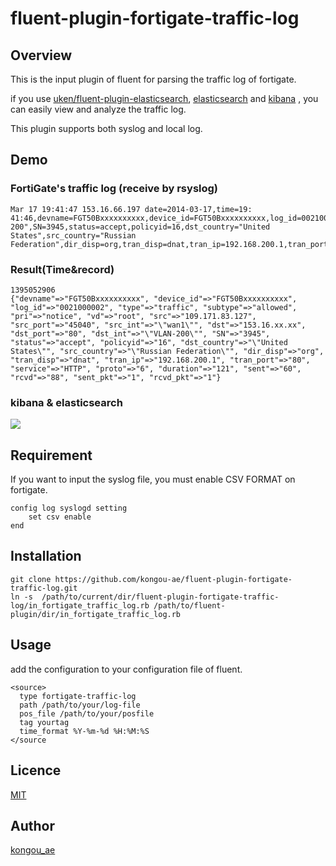 # fluent-plugin-fortigate-traffic-log

## Overview

This is the input plugin of fluent for parsing the traffic log of fortigate.

if you use [uken/fluent-plugin-elasticsearch](https://github.com/uken/fluent-plugin-elasticsearch), [elasticsearch](http://www.elasticsearch.org/) and [kibana](http://www.elasticsearch.org/overview/kibana/) , you can easily view and analyze the traffic log.

This plugin supports both syslog and local log.

## Demo

### FortiGate's traffic log (receive by   rsyslog)
    Mar 17 19:41:47 153.16.66.197 date=2014-03-17,time=19: 41:46,devname=FGT50Bxxxxxxxxxx,device_id=FGT50Bxxxxxxxxxx,log_id=0021000002,type=traffic,subtype=allowed,pri=notice,vd=root,src=109.171.83.127,src_port=45040,src_int="wan1",dst=153.16.xx.xx,dst_port=80,dst_int="VLAN-200",SN=3945,status=accept,policyid=16,dst_country="United States",src_country="Russian Federation",dir_disp=org,tran_disp=dnat,tran_ip=192.168.200.1,tran_port=80,service=HTTP,proto=6,duration=121,sent=60,rcvd=88,sent_pkt=1,rcvd_pkt=1

### Result(Time&record)
    1395052906
    {"devname"=>"FGT50Bxxxxxxxxxx", "device_id"=>"FGT50Bxxxxxxxxxx", "log_id"=>"0021000002", "type"=>"traffic", "subtype"=>"allowed", "pri"=>"notice", "vd"=>"root", "src"=>"109.171.83.127", "src_port"=>"45040", "src_int"=>"\"wan1\"", "dst"=>"153.16.xx.xx", "dst_port"=>"80", "dst_int"=>"\"VLAN-200\"", "SN"=>"3945", "status"=>"accept", "policyid"=>"16", "dst_country"=>"\"United States\"", "src_country"=>"\"Russian Federation\"", "dir_disp"=>"org", "tran_disp"=>"dnat", "tran_ip"=>"192.168.200.1", "tran_port"=>"80", "service"=>"HTTP", "proto"=>"6", "duration"=>"121", "sent"=>"60", "rcvd"=>"88", "sent_pkt"=>"1", "rcvd_pkt"=>"1"}

### kibana & elasticsearch

![](http://aimless.jp/images/demo.png)

## Requirement

If you want to input the syslog file, you must enable CSV FORMAT on fortigate.

    config log syslogd setting
        set csv enable
    end

## Installation

    git clone https://github.com/kongou-ae/fluent-plugin-fortigate-traffic-log.git
    ln -s  /path/to/current/dir/fluent-plugin-fortigate-traffic-log/in_fortigate_traffic_log.rb /path/to/fluent-plugin/dir/in_fortigate_traffic_log.rb

## Usage

add the configuration to your configuration file of fluent.

    <source>
      type fortigate-traffic-log
      path /path/to/your/log-file
      pos_file /path/to/your/posfile
      tag yourtag
      time_format %Y-%m-%d %H:%M:%S
    </source


## Licence

[MIT](https://github.com/tcnksm/tool/blob/master/LICENCE)

## Author

[kongou_ae](https://github.com/kongou-ae)